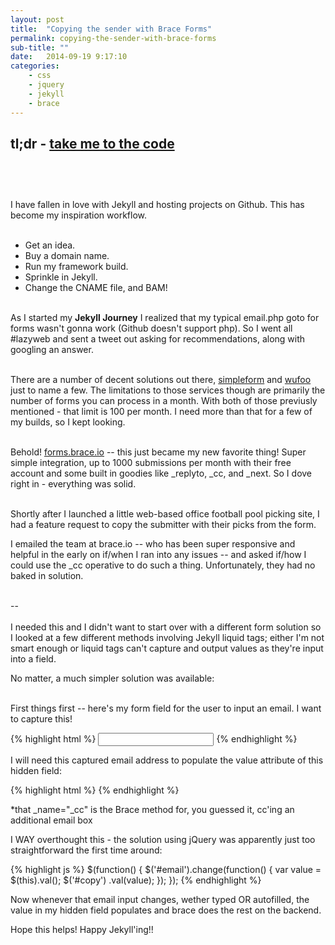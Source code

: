 ```yaml
---
layout: post
title:  "Copying the sender with Brace Forms"
permalink: copying-the-sender-with-brace-forms
sub-title: ""
date:   2014-09-19 9:17:10
categories: 
    - css
    - jquery
    - jekyll
    - brace
---
```


tl;dr - [take me to the code](#code)
<br><br>
--
<br><br>
I have fallen in love with Jekyll and hosting projects on Github. This has become my inspiration workflow.  
<br>

* Get an idea. 
* Buy a domain name. 
* Run my framework build. 
* Sprinkle in Jekyll. 
* Change the CNAME file, and BAM!
<br><br>

As I started my **Jekyll Journey** I realized that my typical email.php goto for forms wasn't gonna work (Github doesn't support php). So I went all #lazyweb and sent a tweet out asking for recommendations, along with googling an answer.  
<br>

There are a number of decent solutions out there, [simpleform](http://getsimpleform.com) and [wufoo](http://wufoo.com) just to name a few. The limitations to those services though are primarily the number of forms you can process in a month. With both of those previusly mentioned - that limit is 100 per month. I need more than that for a few of my builds, so I kept looking.  
<br>

Behold! [forms.brace.io](http://forms.brace.io) -- this just became my new favorite thing! Super simple integration, up to 1000 submissions per month with their free account and some built in goodies like _replyto, _cc, and _next. So I dove right in - everything was solid.  
<br>

Shortly after I launched a little web-based office football pool picking site, I had a feature request to copy the submitter with their picks from the form. 
<br>

I emailed the team at brace.io -- who has been super responsive and helpful in the early on if/when I ran into any issues -- and asked if/how I could use the _cc operative to do such a thing. Unfortunately, they had no baked in solution.
<br><br>

--
<br><br>
<a name="code"></a>
I needed this and I didn't want to start over with a different form solution so I looked at a few different methods involving Jekyll liquid tags; either I'm not smart enough or liquid tags can't capture and output values as they're input into a field.
<br>

No matter, a much simpler solution was available:  
<br>

<a name="code"></a>
First things first -- here's my form field for the user to input an email. I want to capture this!  

{% highlight html %}
<input id="email" type="email">
{% endhighlight %}
<br>

I will need this captured email address to populate the value attribute of this hidden field:

{% highlight html %}
<input type="hidden" id="copy" name="_cc" value="">
{% endhighlight %}

*that _name="_cc" is the Brace method for, you guessed it, cc'ing an additional email box
<br>

I WAY overthought this - the solution using jQuery was apparently just too straightforward the first time around:
<br>

{% highlight js %}
$(function() {
  $('#email').change(function() {
    var value = $(this).val();
    $('#copy') .val(value);
  });
});
{% endhighlight %}

Now whenever that email input changes, wether typed OR autofilled, the value in my hidden field populates and brace does the rest on the backend.
<br>

Hope this helps! Happy Jekyll'ing!!
